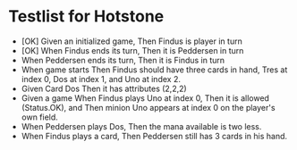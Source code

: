 Testlist for Hotstone
====

* [OK] Given an initialized game, Then Findus is player in turn 
* [OK] When Findus ends its turn, Then it is Peddersen in turn 
* When Peddersen ends its turn, Then it is Findus in turn
* When game starts Then Findus should have three cards in hand, Tres at index 0, Dos at index 1, and Uno at index 2. 
* Given Card Dos Then it has attributes (2,2,2)
* Given a game When Findus plays Uno at index 0, Then it is allowed (Status.OK), and Then minion Uno appears at index 0 on the player's own field. 
* When Peddersen plays Dos, Then the mana available is two less. 
* When Findus plays a card, Then Peddersen still has 3 cards in his hand.